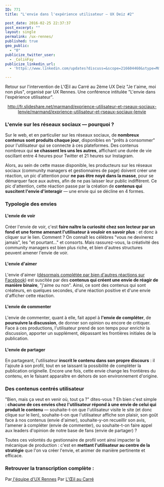 ```yaml
---
ID: 771
title: "L'envie dans l'expérience utilisateur — UX Deiz #2"

post_date: 2016-02-25 22:37:37
post_excerpt: ""
layout: single
permalink: /ux-rennes/
published: true
geo_public:
  - "0"
publicize_twitter_user:
  - _ColinFay
publicize_linkedin_url:
  - 'https://www.linkedin.com/updates?discuss=&scope=216604460&stype=M&topic=6114355311068352512&type=U&a=ucaM'

---
```


Retour sur l'intervention de L'Œil au Carré au 2ème UX Deiz "Je t'aime, moi non plus", organisé par UX Rennes. Une conférence intitulée "L'envie dans l'expérience utilisateur".



<div align="center">

http://fr.slideshare.net/marmand/exprience-utilisateur-et-rseaux-sociaux-lenvie/marmand/exprience-utilisateur-et-rseaux-sociaux-lenvie
</div>


### L'envie sur les réseaux sociaux — pourquoi ?

Sur le web, et en particulier sur les réseaux sociaux, de __nombreux contenus sont produits chaque jour__, disponibles en "prêts à consommer" pour l'utilisateur qui se connecte à ces plateformes. Des contenus nombreux qui __se chassent les uns les autres__, affichant une durée de vie oscillant entre 4 heures pour Twitter et 21 heures sur Instagram.

Alors, au sein de cette masse disponible, les producteurs sur les réseaux sociaux (community managers et gestionnaires de page) doivent créer une réaction, un pic d'attention pour __ne pas être noyé dans la masse__, pour se démarquer face aux autres, afin de ne pas laisser leur public indifférent. Ce pic d'attention, cette réaction passe par la création de __contenus qui suscitent l'envie d'interagir__ — une envie qui se décline en 4 formes.

### Typologie des envies

#### L'envie de voir

Créer l'envie de voir, c'est __faire naître la curiosité chez son lecteur par un fond et une forme amenant l'utilisateur à vouloir en savoir plus__ : et donc à cliquer sur le lien. Comment ? On connaît les célèbres "vous ne devinerez jamais", les "et pourtant..." et consorts. Mais rassurez-vous, la créativité des community managers est bien plus riche, et bien d'autres structures peuvent amener l'envie de voir.

#### L'envie d'aimer

L'envie d'aimer (<a href="http://www.blogdumoderateur.com/facebook-reactions-deploiement-impacts/" target="_blank">désormais complétée par bien d'autres réactions sur Facebook</a>) est suscitée par des __contenus qui créent une envie de réagir de manière binaire__, "j'aime ou non". Ainsi, ce sont des contenus qui sont créateurs, en quelques secondes, d'une réaction positive et d'une envie d'afficher cette réaction.

#### L'envie de commenter

L'envie de commenter, quant à elle, fait appel à __l'envie de compléter__, de __poursuivre la discussion__, de donner son opinion ou encore de critiquer. Face à ces productions, l'utilisateur prend de son temps pour enrichir la discussion, apporter un supplément, dépassant les frontières initiales de la publication.

#### L'envie de partager

En partageant, l'utilisateur __inscrit le contenu dans son propre discours__ : il l'ajoute à son profil, tout en se laissant la possibilité de compléter la publication originelle. Encore une fois, cette envie change les frontières du contenu, en le faisant apparaître en dehors de son environnement d'origine.

### Des contenus centrés utilisateur

"Bien, mais ça veut en venir où, tout ça ?" dites-vous ? Eh bien c'est simple : __chacune de ces envies chez l'utilisateur répond à une envie de celui qui produit le contenu__ — souhaite-t-on que l'utilisateur visite le site (et donc clique sur le lien), souhaite-t-on que l'utilisateur affiche son plaisir, son goût face à nos contenus (envie d'aimer), souhaite-y-on recueillir son avis, l'amener à compléter (envie de commenter), ou souhaite-t-on faire appel aux leaders d'opinion de notre base de fans (envie de partager) ?

Toutes ces volontés du gestionnaire de profil vont ainsi impacter la mécanique de production : c'est en __mettant l'utilisateur au centre de la stratégie__ que l'on va créer l'envie, et animer de manière pertinente et efficace.

### Retrouver la transcription complète :

Par<a href="http://uxrennes.co/evenements/ux-deiz-2/" target="_blank"> l'équipe d'UX Rennes</a>
Par <a href="http://www.oeil-au-carre.fr/le-blog/2016/03/03/ux-rennes-envie-experience-utilisateur/" target="_blank">L'Œil au Carré</a>







